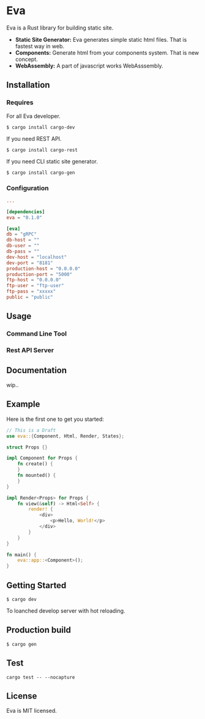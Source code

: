 # Eva
Eva is a Rust library for building static site.

- **Static Site Generator:** Eva generates simple static html files. That is fastest way in web.
- **Components:** Generate html from your components system. That is new concept.
- **WebAssembly:** A part of javascript works WebAsssembly.

## Installation
### Requires
For all Eva developer.

    $ cargo install cargo-dev

If you need REST API.

    $ cargo install cargo-rest

If you need CLI static site generator.

    $ cargo install cargo-gen

### Configuration
```Rust:Cargo.toml
...

[dependencies]
eva = "0.1.0"

[eva]
db = "gRPC"
db-host = ""
db-user = ""
db-pass = ""
dev-host = "localhost"
dev-port = "8181"
production-host = "0.0.0.0"
production-port = "5000"
ftp-host = "0.0.0.0"
ftp-user = "ftp-user"
ftp-pass = "xxxxx"
public = "public"
```

## Usage
### Command Line Tool
### Rest API Server



## Documentation
wip..

## Example
Here is the first one to get you started:
```Rust:src/main.rs
// This is a Draft
use eva::{Component, Html, Render, States};

struct Props {}

impl Component for Props {
    fn create() {
    }
    fn mounted() {
    }
}

impl Render<Props> for Props {
    fn view(&self) -> Html<Self> {
        render! {
            <div>
                <p>Hello, World!</p>
            </div>
        }
    }
}

fn main() {
    eva::app::<Component>();
}
```

## Getting Started

    $ cargo dev

To loanched develop server with hot reloading.

## Production build

    $ cargo gen

## Test
    cargo test -- --nocapture

## License
Eva is MIT licensed.
